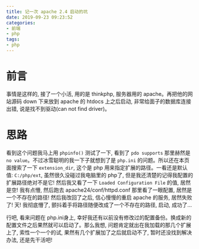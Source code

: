 ```yaml
---
title: 记一次 apache 2.4 启动的坑
date: 2019-09-23 09:23:52
categories:
- 前端
- php
tags:
- php
---
```


# 前言

事情是这样的, 接了一个小活, 用的是 thinkphp, 服务器用的 apache。再把他的网站源码 down 下来放到 apache 的 htdocs 上之后启动, 非常给面子的数据库连接出错, 说是找不到驱动(can not find driver)。

# 思路

看到这个问题我马上用 `phpinfo()` 测试了一下, 看到了 `pdo supports` 那里赫然是 `no value`。不过冰雪聪明的我一下子就想到了是 `php.ini` 的问题。所以还在本页面搜索了一下 `extension_dir`, 这个是 php 用来指定扩展的路径。一看还是默认值: `C:/php/ext`, 虽然很久没碰过我电脑里的 php了, 但是我还清楚的记得我配置的扩展路径绝对不是它! 然后我又看了一下 `Loaded Configuration File` 的值, 居然是空! 我有点懵, 然后跑去 apache24/conf/httpd.conf 那里看了一眼配置, 居然是一个不存在的路径! 然后我改回了之后, 信心慢慢的重启 apache 的服务, 居然失败了! 天! 我彻底懵了, 颤抖着手将路径随便改成了一个不存在的路径, 启动, 成功了...

行吧, 看来问题在 php.ini身上, 幸好我还有以前没有修改过的配置备份。换成新的配置文件之后果然就可以启动了。那么我想, 问题肯定就出在我加载的那几个扩展上了, 索性一个一个的试, 果然有几个扩展加了之后就启动不了, 暂时还没找到解决办法, 还是先干活吧! 
